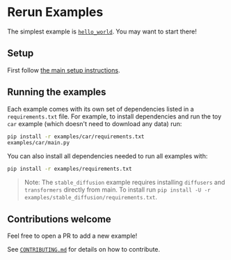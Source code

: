 # Rerun Examples
The simplest example is [`hello_world`](hello_world/main.py). You may want to start there!

## Setup
First follow [the main setup instructions](https://github.com/rerun-io/rerun#setup).

## Running the examples
Each example comes with its own set of dependencies listed in a `requirements.txt` file. For example, to install dependencies and run the toy `car` example (which doesn't need to download any data) run:

```sh
pip install -r examples/car/requirements.txt
examples/car/main.py
```

You can also install all dependencies needed to run all examples with:

```sh
pip install -r examples/requirements.txt
```

> Note: The `stable_diffusion` example requires installing `diffusers` and `transformers` directly from main. To install run `pip install -U -r examples/stable_diffusion/requirements.txt`.

## Contributions welcome
Feel free to open a PR to add a new example!

See [`CONTRIBUTING.md`](../CONTRIBUTING.md) for details on how to contribute.
